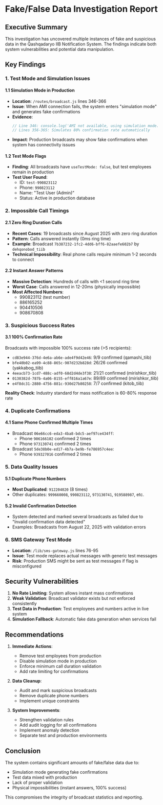 # Fake/False Data Investigation Report

## Executive Summary
This investigation has uncovered multiple instances of fake and suspicious data in the Qashqadaryo IIB Notification System. The findings indicate both system vulnerabilities and potential data manipulation.

## Key Findings

### 1. Test Mode and Simulation Issues

#### 1.1 Simulation Mode in Production
- **Location**: `/routes/broadcast.js` lines 346-366
- **Issue**: When AMI connection fails, the system enters "simulation mode" and generates fake confirmations
- **Evidence**:
  ```javascript
  // Line 346: console.log('AMI not available, using simulation mode...');
  // Lines 356-365: Simulates 80% confirmation rate automatically
  ```
- **Impact**: Production broadcasts may show fake confirmations when system has connectivity issues

#### 1.2 Test Mode Flags
- **Finding**: All broadcasts have `useTestMode: false`, but test employees remain in production
- **Test User Found**: 
  - ID: `test-990823112`
  - Phone: `990823112`
  - Name: "Test User (Admin)"
  - Status: Active in production database

### 2. Impossible Call Timings

#### 2.1 Zero Ring Duration Calls
- **Recent Cases**: 19 broadcasts since August 2025 with zero ring duration
- **Pattern**: Calls answered instantly (0ms ring time)
- **Example**: Broadcast `7b387232-1fc2-4dd6-bff6-82aaefe602b7` by `dehqonobod_tiib`
- **Technical Impossibility**: Real phone calls require minimum 1-2 seconds to connect

#### 2.2 Instant Answer Patterns
- **Massive Detection**: Hundreds of calls with <1 second ring time
- **Worst Case**: Calls answered in 12-20ms (physically impossible)
- **Most Affected Numbers**:
  - 990823112 (test number)
  - 886165252
  - 904410506
  - 908670808

### 3. Suspicious Success Rates

#### 3.1 100% Confirmation Rate
Broadcasts with impossible 100% success rate (>5 recipients):
- `cd83e944-376d-4e6a-ab6e-ade4f9d42e46`: 9/9 confirmed (qamashi_tiib)
- `bfe40b02-ea99-4c88-865c-907d232b828d`: 26/26 confirmed (yakkabog_tiib)
- `4eeacb73-1cd7-488c-adf0-68d2d4de3f38`: 21/21 confirmed (mirishkor_tiib)
- `0130382d-787b-4a06-8155-eff816a1a67e`: 89/89 confirmed (mirishkor_tiib)
- `e4f8dc31-2880-4756-881c-930d27b80258`: 7/7 confirmed (kitob_tiib)

**Reality Check**: Industry standard for mass notification is 60-80% response rate

### 4. Duplicate Confirmations

#### 4.1 Same Phone Confirmed Multiple Times
- Broadcast `06e66cc6-eda3-4ba8-bdc5-aef97ce434ff`:
  - Phone `906166102` confirmed 2 times
  - Phone `973130741` confirmed 2 times
- Broadcast `5de38b0e-ed17-4b7a-be9b-fe786957c4ee`:
  - Phone `939327016` confirmed 2 times

### 5. Data Quality Issues

#### 5.1 Duplicate Phone Numbers
- **Most Duplicated**: `912204020` (8 times)
- Other duplicates: `999660008`, `990823112`, `973130741`, `919588987`, etc.

#### 5.2 Invalid Confirmation Detection
- System detected and marked several broadcasts as failed due to "Invalid confirmation data detected"
- Examples: Broadcasts from August 22, 2025 with validation errors

### 6. SMS Gateway Test Mode
- **Location**: `/lib/sms-gateway.js` lines 76-95
- **Issue**: Test mode replaces actual messages with generic test messages
- **Risk**: Production SMS might be sent as test messages if flag is misconfigured

## Security Vulnerabilities

1. **No Rate Limiting**: System allows instant mass confirmations
2. **Weak Validation**: Broadcast validator exists but not enforced consistently
3. **Test Data in Production**: Test employees and numbers active in live system
4. **Simulation Fallback**: Automatic fake data generation when services fail

## Recommendations

1. **Immediate Actions**:
   - Remove test employees from production
   - Disable simulation mode in production
   - Enforce minimum call duration validation
   - Add rate limiting for confirmations

2. **Data Cleanup**:
   - Audit and mark suspicious broadcasts
   - Remove duplicate phone numbers
   - Implement unique constraints

3. **System Improvements**:
   - Strengthen validation rules
   - Add audit logging for all confirmations
   - Implement anomaly detection
   - Separate test and production environments

## Conclusion
The system contains significant amounts of fake/false data due to:
- Simulation mode generating fake confirmations
- Test data mixed with production
- Lack of proper validation
- Physical impossibilities (instant answers, 100% success)

This compromises the integrity of broadcast statistics and reporting.